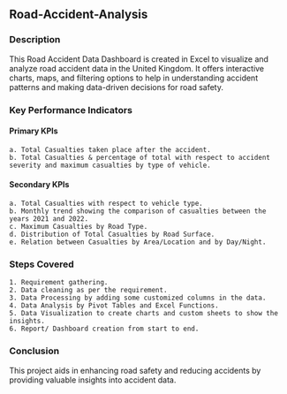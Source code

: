 ## Road-Accident-Analysis

### Description
This Road Accident Data Dashboard is created in Excel to visualize and analyze road accident data in the United Kingdom. It offers interactive charts, maps, and filtering options to help in understanding accident patterns and making data-driven decisions for road safety. 

### Key Performance Indicators
 #### Primary KPIs
    a. Total Casualties taken place after the accident.
    b. Total Casualties & percentage of total with respect to accident severity and maximum casualties by type of vehicle.
 #### Secondary KPIs
    a. Total Casualties with respect to vehicle type.
    b. Monthly trend showing the comparison of casualties between the years 2021 and 2022.
    c. Maximum Casualties by Road Type.
    d. Distribution of Total Casualties by Road Surface.
    e. Relation between Casualties by Area/Location and by Day/Night.

### Steps Covered
    1. Requirement gathering.
    2. Data cleaning as per the requirement.
    3. Data Processing by adding some customized columns in the data.
    4. Data Analysis by Pivot Tables and Excel Functions.
    5. Data Visualization to create charts and custom sheets to show the insights.
    6. Report/ Dashboard creation from start to end.

### Conclusion  
This project aids in enhancing road safety and reducing accidents by providing valuable insights into accident data.
